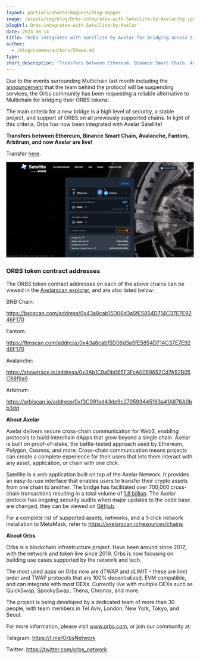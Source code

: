```yaml
---
layout: partials/shared/mappers/blog-mapper
image: /assets/img/blog/Orbs-integrates-with-Satellite-by-Axelar/bg.jpg
blogUrl: Orbs-integrates-with-Satellite-by-Axelar
date: 2023-08-14
title: "Orbs integrates with Satellite by Axelar for bridging across 5 chains!"
author:
  - /blog/common/authors/Shawn.md
type:
short_description: "Transfers between Ethereum, Binance Smart Chain, Avalanche, Fantom, Arbitrum, and now Axelar are live using Satellite bridge by Axelar!"
---
```


Due to the events surrounding Multichain last month including the [announcement](https://twitter.com/MultichainOrg/status/1677180114227056641) that the team behind the protocol will be suspending services, the Orbs community has been requesting a reliable alternative to Multichain for bridging their ORBS tokens. 

The main criteria for a new bridge is a high level of security, a stable project, and support of ORBS on all previously supported chains. In light of this criteria, Orbs has now been integrated with Axelar Satellite!

**Transfers between Ethereum, Binance Smart Chain, Avalanche, Fantom, Arbitrum, and now Axelar are live!** 

Transfer [here](https://satellite.money/?source=ethereum&destination=fantom&asset_denom=orbs-wei&destination_address=).

![screenshot](/assets/img/blog/Orbs-integrates-with-Satellite-by-Axelar/image1.png)


### ORBS token contract addresses

The ORBS token contract addresses on each of the above chains can be viewed in the [Axelarscan explorer](https://axelarscan.io/resources/assets), and are also listed below:

BNB Chain:

https://bscscan.com/address/0x43a8cab15D06d3a5fE5854D714C37E7E9246F170

Fantom:

https://ftmscan.com/address/0x43a8cab15D06d3a5fE5854D714C37E7E9246F170

Avalanche:

https://snowtrace.io/address/0x3Ab1C9aDb065F3FcA0059652Cd7A52B05C98f9a9

Arbitrum:

https://arbiscan.io/address/0xf3C091ed43de9c270593445163a41A876A0bb3dd


<div class='line-separator'> </div>


**About Axelar**

Axelar delivers secure cross-chain communication for Web3, enabling protocols to build Interchain dApps that grow beyond a single chain. Axelar is built on proof-of-stake, the battle-tested approach used by Ethereum, Polygon, Cosmos, and more. Cross-chain communication means projects can create a complete experience for their users that lets them interact with any asset, application, or chain with one click.


Satellite is a web application built on top of the Axelar Network. It provides an easy-to-use interface that enables users to transfer their crypto assets from one chain to another. The bridge has facilitated over 700,000 cross-chain transactions resulting in a total volume of [1.8 billion](https://axelarscan.io/interchain).   The Axelar protocol has ongoing security audits when major updates to the code base are changed, they can be viewed on [GitHub](https://github.com/axelarnetwork/audits). 

For a complete list of supported assets, networks, and a 1-click network installation to MetaMask, refer to https://axelarscan.io/resources/chains



<div class='line-separator'> </div>

**About Orbs**

Orbs is a blockchain infrastructure project. Have been around since 2017, with the network and token live since 2019. Orbs is now focusing on building use cases supported by the network and tech.

The most used apps on Orbs now are dTWAP and dLIMIT - these are limit order and TWAP protocols that are 100% decentralized, EVM compatible, and can integrate with most DEXs. Currently live with multiple DEXs such as QuickSwap, SpookySwap, Thena, Chronos, and more.

The project is being developed by a dedicated team of more than 30 people, with team members in Tel Aviv, London, New York, Tokyo, and Seoul. 

For more information, please visit www.orbs.com, or join our community at: 

Telegram: https://t.me/OrbsNetwork 

Twitter: https://twitter.com/orbs_network 




